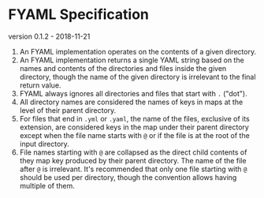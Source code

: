 # FYAML Specification

version 0.1.2 - 2018-11-21


1. An FYAML implementation operates on the contents of a given directory.
2. An FYAML implementation returns a single YAML string based on the names and contents of the directories and files inside the given directory, though the name of the given directory is irrelevant to the final return value.
3. FYAML always ignores all directories and files that start with `.` ("dot"). 
4. All directory names are considered the names of keys in maps at the level of their parent directory.
5. For files that end in `.yml` or `.yaml`, the name of the files, exclusive of its extension, are considered keys in the map under their parent directory except when the file name starts with `@` or if the file is at the root of the input directory.
6. File names starting with `@` are collapsed as the direct child contents of they map key produced by their parent directory. The name of the file after `@` is irrelevant. It's recommended that only one file starting with `@` should be used per directory, though the convention allows having multiple of them.